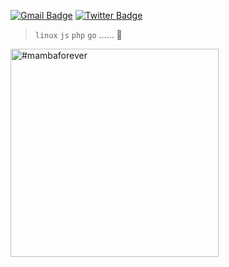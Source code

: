 [![Gmail Badge](https://img.shields.io/badge/-Gmail-c14438?style=flat-square&logo=Gmail&logoColor=white&link=mailto:linuxtaolinran@gmail.com)](mailto:linuxtaolinran@gmail.com) [![Twitter Badge](https://img.shields.io/badge/-co1intao-1ca0f1?style=flat-square&labelColor=1ca0f1&logo=twitter&logoColor=white&link=https://twitter.com/co1intao)](https://twitter.com/co1intao)

> `linux` `js` `php` `go` ...... 🚀


<img height="333" alt="#mambaforever" src="https://user-images.githubusercontent.com/3191641/159712459-a5b7a9fa-7812-439c-b72c-c83c5687e5c5.png">


